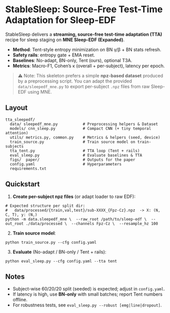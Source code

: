 # StableSleep: Source-Free Test-Time Adaptation for Sleep-EDF

StableSleep delivers a **streaming, source-free test-time adaptation (TTA)** recipe for sleep staging on **MNE Sleep-EDF (Expanded)**.

- **Method**: Tent-style entropy minimization on BN γ/β + BN stats refresh.  
- **Safety rails**: entropy gate + EMA reset.  
- **Baselines**: No-adapt, BN-only, Tent (ours), optional T3A.  
- **Metrics**: Macro-F1, Cohen’s κ (overall + per-subject), latency per epoch.

> ⚠️ Note: This skeleton prefers a simple **npz-based dataset** produced by a preprocessing script. You can adapt the provided `data/sleepedf_mne.py` to export per-subject `.npz` files from raw Sleep-EDF using MNE.

## Layout
```
tta_sleepedf/
  data/ sleepedf_mne.py           # Preprocessing helpers & Dataset
  models/ cnn_sleep.py            # Compact CNN (+ tiny temporal attention)
  utils/ metrics.py, common.py    # Metrics & helpers (seed, device)
  train_source.py                 # Train source model on train-subjects
  tta_tent.py                     # TTA loop (Tent + rails)
  eval_sleep.py                   # Evaluate baselines & TTA
  figs/  paper/                   # Outputs for the paper
  config.yaml                     # Hyperparameters
  requirements.txt
```
## Quickstart

1) **Create per-subject npz files** (or adapt loader to raw EDF):
```
# Expected structure per split dir:
#   data/processed/{train,val,test}/sub-XXXX_{Fpz-Cz}.npz  -> X: (N, C, T), y: (N,)
python -m data.sleepedf_mne \  --raw_root /path/to/sleep-edf \  --out_root ./data/processed \  --channels Fpz-Cz \  --resample_hz 100
```

2) **Train source model**:
```
python train_source.py --cfg config.yaml
```

3) **Evaluate** (No-adapt / BN-only / Tent + rails):
```
python eval_sleep.py --cfg config.yaml --tta tent
```

## Notes
- Subject-wise 60/20/20 split (seeded) is expected; adjust in `config.yaml`.
- If latency is high, use **BN-only** with small batches; report Tent numbers offline.
- For robustness tests, see `eval_sleep.py --robust [emg|line|dropout]`.
